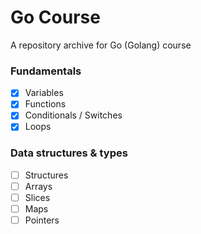 # Go Course
A repository archive for Go (Golang) course

### Fundamentals
- [x] Variables
- [x] Functions
- [x] Conditionals / Switches
- [x] Loops 

### Data structures & types
- [ ] Structures 
- [ ] Arrays 
- [ ] Slices 
- [ ] Maps 
- [ ] Pointers 
